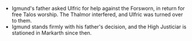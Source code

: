 - Igmund's father asked Ulfric for help against the Forsworn, in return for free Talos worship. The Thalmor interfered, and Ulfric was turned over to them.
- Igmund stands firmly with his father's decision, and the High Justiciar is stationed in Markarth since then.
